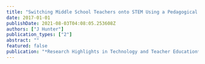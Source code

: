 ```yaml
---
title: "Switching Middle School Teachers onto STEM Using a Pedagogical Framework for Technology Integration: The Case for High Possibility Classrooms in Australia"
date: 2017-01-01
publishDate: 2021-08-03T04:08:05.253608Z
authors: ["J Hunter"]
publication_types: ["2"]
abstract: ""
featured: false
publication: "*Research Highlights in Technology and Teacher Education*"
---
```


